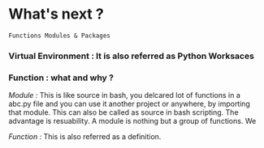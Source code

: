 # What's next ?

```
Functions Modules & Packages
```

### Virtual Environment : It is also referred as Python Worksaces

### Function : what and why ?

*Module :* This is like source in bash, you delcared lot of functions in a abc.py file and you can use it another project or anywhere, by importing that module. This can also be called as source in bash scripting. The advantage is resuability. A module is nothing but a group of functions. We 

*Function :* This is also referred as a definition.